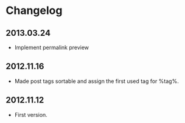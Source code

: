 Changelog
=========

2013.03.24
----------
 * Implement permalink preview

2012.11.16
----------
 * Made post tags sortable and assign the first used tag for %tag%.

2012.11.12
----------
 * First version.